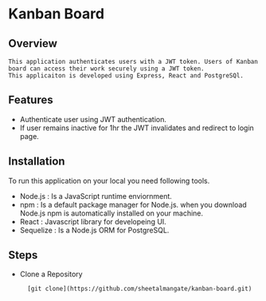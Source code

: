 # Kanban Board

## Overview

    This application authenticates users with a JWT token. Users of Kanban board can access their work securely using a JWT token. 
    This applicaiton is developed using Express, React and PostgreSQl.

## Features
- Authenticate user using JWT authentication.
- If user remains inactive for 1hr the JWT invalidates and redirect to login page.

## Installation

To run this application on your local you need following tools.

- Node.js : Is a JavaScript runtime enviornment. 
- npm : Is a default package manager for Node.js. when you download Node.js npm is automatically
installed on your machine.
- React : Javascript library for developeing UI.
- Sequelize : Is a Node.js ORM for PostgreSQL.

## Steps

- Clone a Repository

        [git clone](https://github.com/sheetalmangate/kanban-board.git)


